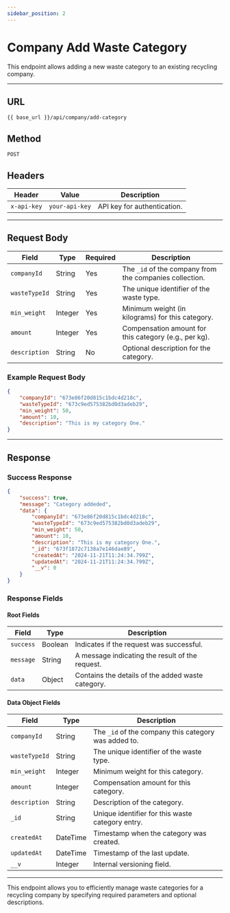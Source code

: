 ```yaml
---
sidebar_position: 2
---
```


# Company Add Waste Category

This endpoint allows adding a new waste category to an existing recycling company.

---

## URL

`{{ base_url }}/api/company/add-category`

## Method

`POST`

## Headers

| Header        | Value                                 | Description                      |
|---------------|---------------------------------------|----------------------------------|
| `x-api-key`   | `your-api-key`                       | API key for authentication.     |

---

## Request Body

| Field           | Type     | Required | Description                                    |
|------------------|----------|----------|------------------------------------------------|
| `companyId`     | String   | Yes      | The `_id` of the company from the companies collection. |
| `wasteTypeId`   | String   | Yes      | The unique identifier of the waste type.      |
| `min_weight`    | Integer  | Yes      | Minimum weight (in kilograms) for this category. |
| `amount`        | Integer  | Yes      | Compensation amount for this category (e.g., per kg). |
| `description`   | String   | No       | Optional description for the category.        |

### Example Request Body

```json
{
    "companyId": "673e86f20d815c1bdc4d218c",
    "wasteTypeId": "673c9ed575382bd0d3adeb29",
    "min_weight": 50,
    "amount": 10,
    "description": "This is my category One."
}
```

---

## Response

### Success Response

```json
{
    "success": true,
    "message": "Category addeded",
    "data": {
        "companyId": "673e86f20d815c1bdc4d218c",
        "wasteTypeId": "673c9ed575382bd0d3adeb29",
        "min_weight": 50,
        "amount": 10,
        "description": "This is my category One.",
        "_id": "673f1872c7138a7e146dae89",
        "createdAt": "2024-11-21T11:24:34.799Z",
        "updatedAt": "2024-11-21T11:24:34.799Z",
        "__v": 0
    }
}
```

### Response Fields

#### Root Fields

| Field           | Type     | Description                                    |
|------------------|----------|------------------------------------------------|
| `success`       | Boolean  | Indicates if the request was successful.       |
| `message`       | String   | A message indicating the result of the request. |
| `data`          | Object   | Contains the details of the added waste category. |

#### Data Object Fields

| Field           | Type     | Description                                    |
|------------------|----------|------------------------------------------------|
| `companyId`     | String   | The `_id` of the company this category was added to. |
| `wasteTypeId`   | String   | The unique identifier of the waste type.      |
| `min_weight`    | Integer  | Minimum weight for this category.             |
| `amount`        | Integer  | Compensation amount for this category.        |
| `description`   | String   | Description of the category.                  |
| `_id`           | String   | Unique identifier for this waste category entry. |
| `createdAt`     | DateTime | Timestamp when the category was created.       |
| `updatedAt`     | DateTime | Timestamp of the last update.                  |
| `__v`           | Integer  | Internal versioning field.                    |

---


This endpoint allows you to efficiently manage waste categories for a recycling company by specifying required parameters and optional descriptions.
